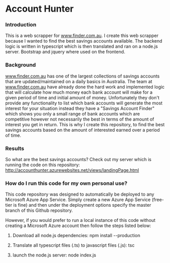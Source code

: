 # Account Hunter

### Introduction
This is a web scrapper for www.finder.com.au. I create this web scrapper because I wanted to find the best savings accounts available. The backend logic is written in typescript which is then translated and ran on a node.js server. Bootstrap and jquery where used on the frontend.

### Background
www.finder.com.au has one of the largest collections of savings accounts that are updated/maintained on a daily basics in Australia. The team at www.finder.com.au have already done the hard work and implemented logic that will calculate how much money each bank account will make for a given period of time and initial amount of money. Unfortunately they don't provide any functionality to list which bank accounts will generate the most interest for your situation instead they have a "Savings Account Finder" which shows you only a small range of bank accounts which are competitive however not necessarily the best in terms of the amount of interest you get in return. This is why I create this repository, to find the best savings accounts based on the amount of interested earned over a period of time.

### Results
So what are the best savings accounts? Check out my server which is running the code on this repository:
http://accounthunter.azurewebsites.net/views/landingPage.html

### How do I run this code for my own personal use?
This code repository was designed to automatically be deployed to any Microsoft Azure App Service. Simply create a new Azure App Service (free-tier is fine) and then under the deployment options specify the master branch of this Github repository.

However, if you would prefer to run a local instance of this code without creating a Microsoft Azure account then follow the steps listed below:

1. Download all node.js dependencies:
npm install --production

2. Translate all typescript files (.ts) to javascript files (.js):
tsc

3. launch the node.js server:
node index.js